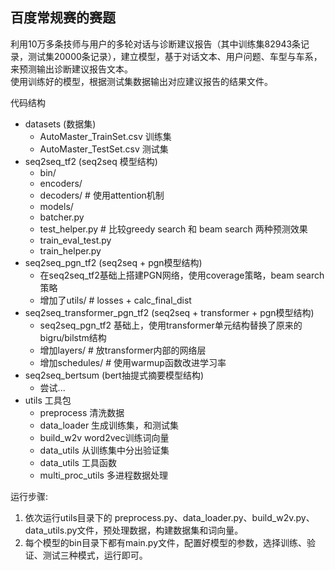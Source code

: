 ## 百度常规赛的赛题
利用10万多条技师与用户的多轮对话与诊断建议报告（其中训练集82943条记录，测试集20000条记录），建立模型，基于对话文本、用户问题、车型与车系，来预测输出诊断建议报告文本。<br>
使用训练好的模型，根据测试集数据输出对应建议报告的结果文件。

代码结构
+ datasets (数据集)
    + AutoMaster_TrainSet.csv 训练集
    + AutoMaster_TestSet.csv  测试集
+ seq2seq_tf2 (seq2seq 模型结构)
    + bin/
    + encoders/
    + decoders/  # 使用attention机制
    + models/
    + batcher.py
    + test_helper.py  # 比较greedy search 和 beam search 两种预测效果
    + train_eval_test.py
    + train_helper.py
+ seq2seq_pgn_tf2 (seq2seq + pgn模型结构)
    + 在seq2seq_tf2基础上搭建PGN网络，使用coverage策略，beam search策略
    + 增加了utils/ # losses + calc_final_dist
+ seq2seq_transformer_pgn_tf2 (seq2seq + transformer + pgn模型结构)
    + seq2seq_pgn_tf2 基础上，使用transformer单元结构替换了原来的bigru/bilstm结构
    + 增加layers/  # 放transformer内部的网络层
    + 增加schedules/  # 使用warmup函数改进学习率
+ seq2seq_bertsum (bert抽提式摘要模型结构)
    + 尝试...
+ utils 工具包
    + preprocess  清洗数据
    + data_loader  生成训练集，和测试集
    + build_w2v  word2vec训练词向量
    + data_utils  从训练集中分出验证集
    + data_utils  工具函数
    + multi_proc_utils 多进程数据处理


运行步骤:
1. 依次运行utils目录下的 preprocess.py、data_loader.py、build_w2v.py、data_utils.py文件，预处理数据，构建数据集和词向量。
2. 每个模型的bin目录下都有main.py文件，配置好模型的参数，选择训练、验证、测试三种模式，运行即可。
